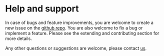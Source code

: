 # Help and support

In case of bugs and feature improvements, you are welcome to create a
new issue on the [github repo](https://git.noc.ruhr-uni-bochum.de/pietki8q/strucscan). You
are also welcome to fix a bug or implement a feature. Please see the
extending and contributing section for more details.

Any other questions or suggestions are welcome, please contact
[us](mailto:isabel.pietka@rub.de).

